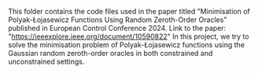 This folder contains the code files used in the paper titled "Minimisation of Polyak-Łojasewicz Functions Using Random Zeroth-Order Oracles" published in European Control Conference 2024.
Link to the paper: "https://ieeexplore.ieee.org/document/10590822"
In this project, we try to solve the minimisation problem of Polyak-Łojasewicz functions using the Gaussian random zeroth-order oracles in both constrained and unconstrained settings.
